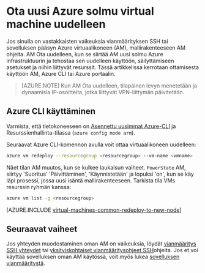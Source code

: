 <properties 
    pageTitle="Ota Linux näennäiskoneiden uudelleen | Microsoft Azure" 
    description="Tässä artikkelissa käsitellään Ota Linux näennäiskoneiden pienentämään SSH yhteysongelmien uudelleen." 
    services="virtual-machines-linux" 
    documentationCenter="virtual-machines" 
    authors="iainfoulds" 
    manager="timlt"
    tags="azure-resource-manager,top-support-issue" 
/>
    

<tags 
    ms.service="virtual-machines-linux" 
    ms.devlang="na" 
    ms.topic="support-article" 
    ms.tgt_pltfrm="vm-linux"
    ms.workload="infrastructure" 
    ms.date="09/19/2016" 
    ms.author="iainfou" 
/>

# <a name="redeploy-virtual-machine-to-new-azure-node"></a>Ota uusi Azure solmu virtual machine uudelleen

Jos sinulla on vastakkaisten vaikeuksia vianmäärityksen SSH tai sovelluksen pääsyn Azure virtuaalikoneen (AM), mallirakenteeseen AM ohjeita. AM Ota uudelleen, kun se siirtää AM uusi solmu Azure infrastruktuurin ja tehostaa sen uudelleen käyttöön, säilyttämiseen asetukset ja niihin liittyvät resurssit. Tässä artikkelissa kerrotaan ottamisesta käyttöön AM, Azure CLI tai Azure portaalin.

> [AZURE.NOTE] Kun AM Ota uudelleen, tilapäinen levyn menetetään ja dynaamisia IP-osoitteita, jotka liittyvät VPN-liittymän päivitetään. 


## <a name="using-azure-cli"></a>Azure CLI käyttäminen

Varmista, että tietokoneeseen on [Asennettu uusimmat Azure-CLI](../xplat-cli-install.md) ja Resurssienhallinta-tilassa (`azure config mode arm`).

Seuraavat Azure CLI-komennon avulla voit ottaa virtuaalikoneen uudelleen:

```bash
azure vm redeploy --resourcegroup <resourcegroup> --vm-name <vmname> 
```

Näet tilan AM muutos, kun se kulkee laukaisun vaiheet. `PowerState` AM, siirtyy 'Suoritus' 'Päivittäminen', 'Käynnistetään' ja lopuksi 'on', kun se käy läpi prosessi, jossa uusi isäntä mallirakenteeseen. Tarkista tila VMs resurssin ryhmän kanssa:

```bash
azure vm list -g <resourcegroup>
```


[AZURE.INCLUDE [virtual-machines-common-redeploy-to-new-node](../../includes/virtual-machines-common-redeploy-to-new-node.md)]


## <a name="next-steps"></a>Seuraavat vaiheet
Jos yhteyden muodostaminen oman AM on vaikeuksia, löydät [vianmääritys SSH yhteydet](virtual-machines-linux-troubleshoot-ssh-connection.md) tai [yksityiskohtaiset vianmääritysohjeet SSH](virtual-machines-linux-detailed-troubleshoot-ssh-connection.md)ohjeita. Jos et voi käyttää sovelluksen oman AM käytössä, voit myös lukea [sovelluksen vianmääritystä](virtual-machines-linux-troubleshoot-app-connection.md).